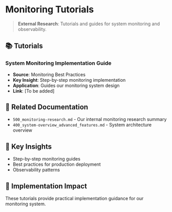 <!-- MODULE_REFERENCE: 400_deployment-environment-guide_additional_resources.md -->
<!-- MODULE_REFERENCE: B-011-DEPLOYMENT-GUIDE_production_deployment.md -->
<!-- MODULE_REFERENCE: 400_system-overview_system_architecture_macro_view.md -->
<!-- MODULE_REFERENCE: 400_deployment-environment-guide.md -->
# Monitoring Tutorials

> **External Research**: Tutorials and guides for system monitoring and observability.

## 📚 **Tutorials**

### **System Monitoring Implementation Guide**
- **Source**: Monitoring Best Practices
- **Key Insight**: Step-by-step monitoring implementation
- **Application**: Guides our monitoring system design
- **Link**: [To be added]

## 🔗 **Related Documentation**
- `500_monitoring-research.md` - Our internal monitoring research summary
- `400_system-overview_advanced_features.md` - System architecture overview

## 📖 **Key Insights**
- Step-by-step monitoring guides
- Best practices for production deployment
- Observability patterns

## 🎯 **Implementation Impact**
These tutorials provide practical implementation guidance for our monitoring system.
